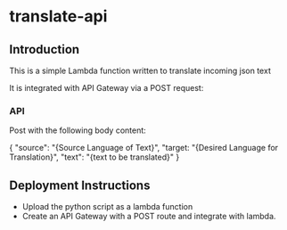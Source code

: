 # translate-api

## Introduction

This is a simple Lambda function written to translate incoming json text

It is integrated with API Gateway via a POST request:

### API

Post with the following body content:

  {
    "source": "{Source Language of Text}",
    "target: "{Desired Language for Translation}",
    "text": "{text to be translated}"
  }

## Deployment Instructions

- Upload the python script as a lambda function
- Create an API Gateway with a POST route and integrate with lambda.



